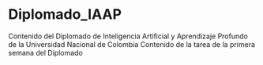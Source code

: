 # Diplomado_IAAP
Contenido del Diplomado de Inteligencia Artificial y Aprendizaje Profundo de la Universidad Nacional de Colombia
Contenido de la tarea de la primera semana del Diplomado
